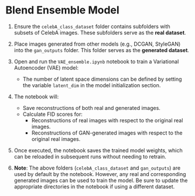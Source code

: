 # Blend Ensemble Model

1. Ensure the `celebA_class_dataset` folder contains subfolders with subsets of CelebA images. These subfolders serve as the **real dataset**.

2. Place images generated from other models (e.g., DCGAN, StyleGAN) into the `gan_outputs` folder. This folder serves as the **generated dataset**.

3. Open and run the `VAE_ensemble.ipynb` notebook to train a Variational Autoencoder (VAE) model:
   - The number of latent space dimensions can be defined by setting the variable `latent_dim` in the model initialization section.

4. The notebook will:
   - Save reconstructions of both real and generated images.
   - Calculate FID scores for:
     - Reconstructions of real images with respect to the original real images.
     - Reconstructions of GAN-generated images with respect to the original real images.

5. Once executed, the notebook saves the trained model weights, which can be reloaded in subsequent runs without needing to retrain.

6. **Note**: The above folders (`celebA_class_dataset` and `gan_outputs`) are used by default by the notebook. However, any real and corresponding generated images can be used to train the model. Be sure to update the appropriate directories in the notebook if using a different dataset.

